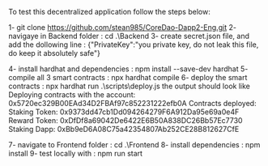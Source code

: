 To test this decentralized application follow the steps below:

1- git clone https://github.com/stean985/CoreDao-Dapp2-Eng.git
2- navigaye in Backend folder : cd .\Backend
3- create secret.json file, and add the dollowing line :
{"PrivateKey":"you private key, do not leak this file, do keep it absolutely safe"}


4- install hardhat and dependencies : npm install --save-dev hardhat
5- compile all 3 smart contracts : npx hardhat compile
6- deploy the smart contracts : npx hardhat run .\scripts\deploy.js
the output should look like 
Deploying contracts with the account: 0x5720ec329B00EAd34D2FBAf97c852231222efb0A
Contracts deployed:
Staking Token: 0x9373dd47cb1Dd094264279F6A912Da95e69a0e4F
Reward Token: 0xDfDf8a69042De6422E6B50A838DC26Bb57Ec7730
Staking Dapp: 0xBb9eD6A08C75a42354807Ab252CE28B812627CfE


7- navigate to Frontend folder : cd .\Frontend
8- install dependencies : npm install
9- test locally with : npm run start
